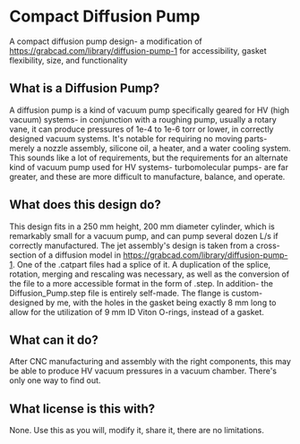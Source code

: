 # Compact Diffusion Pump
A compact diffusion pump design- a modification of https://grabcad.com/library/diffusion-pump-1 for accessibility, gasket flexibility, size, and functionality 

## What is a Diffusion Pump?
A diffusion pump is a kind of vacuum pump specifically geared for HV (high vacuum) systems- in conjunction with a roughing pump, usually a rotary vane, it can produce pressures of 1e-4 to 1e-6 torr or lower, in correctly designed vacuum systems. It's notable for requiring no moving parts- merely a nozzle assembly, silicone oil, a heater, and a water cooling system. This sounds like a lot of requirements, but the requirements for an alternate kind of vacuum pump used for HV systems- turbomolecular pumps- are far greater, and these are more difficult to manufacture, balance, and operate.

## What does this design do?
This design fits in a 250 mm height, 200 mm diameter cylinder, which is remarkably small for a vacuum pump, and can pump several dozen L/s if correctly manufactured. The jet assembly's design is taken from a cross-section of a diffusion model in https://grabcad.com/library/diffusion-pump-1. One of the .catpart files had a splice of it. A duplication of the splice, rotation, merging and rescaling was necessary, as well as the conversion of the file to a more accessible format in the form of .step. In addition- the Diffusion_Pump.step file is entirely self-made. The flange is custom-designed by me, with the holes in the gasket being exactly 8 mm long to allow for the utilization of 9 mm ID Viton O-rings, instead of a gasket. 

## What can it do?
After CNC manufacturing and assembly with the right components, this may be able to produce HV vacuum pressures in a vacuum chamber. There's only one way to find out.

## What license is this with?
None. Use this as you will, modify it, share it, there are no limitations.
